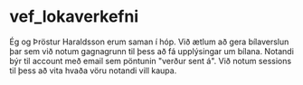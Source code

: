 # vef_lokaverkefni
Ég og Þröstur Haraldsson erum saman í hóp.
Við ætlum að gera bílaverslun þar sem við notum gagnagrunn til þess að fá upplýsingar um bílana. Notandi býr til account með email sem pöntunin "verður sent á". Við notum sessions til þess að vita hvaða vöru notandi vill kaupa.
